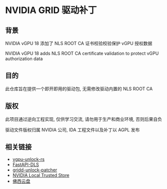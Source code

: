 # NVIDIA GRID 驱动补丁

## 背景

NVIDIA vGPU 18 添加了 NLS ROOT CA 证书校验校验保护 vGPU 授权数据

NVIDIA vGPU 18 adds NLS ROOT CA certificate validation to protect vGPU authorization data

## 目的

此仓库旨在提供一个即开即用的驱动包, 无需修改驱动内置的 NLS ROOT CA

## 版权

此项目通过逆向工程实现, 仅供学习交流, 请勿用于生产和商业环境, 否则后果自负

驱动文件版权归属 NVIDIA 公司, IDA 工程文件以及补丁以 AGPL 发布

## 相关链接

- [vgpu-unlock-rs](https://github.com/mbilker/vgpu_unlock-rs)
- [FastAPI-DLS](https://git.collinwebdesigns.de/oscar.krause/fastapi-dls)
- [gridd-unlock-patcher](https://git.collinwebdesigns.de/vgpu/gridd-unlock-patcher)
- [NVIDIA Local Trusted Store](https://git.collinwebdesigns.de/vgpu/nvlts)
- [佛西云盘](https://alist.homelabproject.cc/foxipan)
